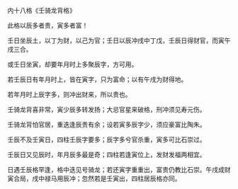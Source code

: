 内十八格《壬骑龙背格》

此格以辰多者贵，寅多者富！

壬日坐辰土，以丁为财，以己为官；壬日以辰冲戌中丁戊，壬辰日得财官，而寅午戌三合。

或壬日坐寅，却要年月时上多聚辰字，方可用。

若壬辰日有年月时上，皆在寅字，只为富命；以有午戌为财得地。

若年月时上辰字多，则冲出财来，所以贵也。

壬骑龙背喜非常，寅少辰多转发扬；大忌官星来破格，刑冲须见寿元伤。

壬骑龙背怕官居，重迭逢辰贵有余；设若寅多辰字少，须应豪富比陶朱。

壬辰不及壬寅日，四柱壬辰字要多；辰字多兮官杀重，寅多可比石崇过。

壬辰日又见辰时，年月辰多最是奇；四柱若逢寅位上，发财发福两相宜。

日遇壬辰格罕逢，格中迭见号骑龙；若还寅字重重出，富贵仍教比石崇。午戌成财寅合局，戌中禄马用辰冲；忽然若是壬寅出，四柱居辰格亦同。

